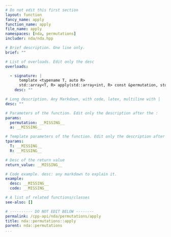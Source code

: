 ```yaml
---
# Do not edit this first section
layout: function
fancy_name: apply
function_name: apply
file_name: apply
namespaces: [nda, permutations]
includer: nda/nda.hpp

# Brief description. One line only.
brief: ""

# List of overloads. Edit only the desc
overloads:

  - signature: |
      template <typename T, auto R>
      std::array<T, R> apply(std::array<int, R> const &permutation, std::array<T, R> const &a)
    desc: ""

# Long description. Any Markdown, with code, latex, multiline with |
desc: ""

# Parameters of the function. Edit only the description after the :
params:
  permutation: __MISSING__
  a: __MISSING__

# Template parameters of the function. Edit only the description after the :
tparams:
  T: __MISSING__
  R: __MISSING__

# Desc of the return value
return_value: __MISSING__

# Code example. desc: any markdown to explain it.
example:
  desc: __MISSING__
  code: __MISSING__

# A list of related functions/classes
see-also: []

# ---------- DO NOT EDIT BELOW --------
permalink: /cpp-api/nda/permutations/apply
title: nda::permutations::apply
parent: nda::permutations
...
```


